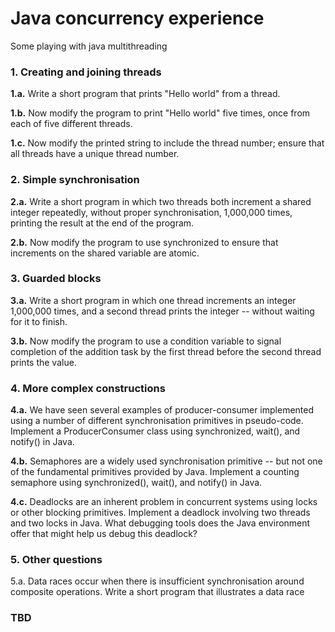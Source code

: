 # Java concurrency experience
Some playing with java multithreading


### 1. Creating and joining threads

**1.a.** Write a short program that prints "Hello world" from a thread.

**1.b.** Now modify the program to print "Hello world" five times, once from each
     of five different threads.

**1.c.** Now modify the printed string to include the thread number; ensure that
     all threads have a unique thread number.

### 2. Simple synchronisation

**2.a.** Write a short program in which two threads both increment a shared
     integer repeatedly, without proper synchronisation, 1,000,000 times,
     printing the result at the end of the program.

**2.b.** Now modify the program to use synchronized to ensure that increments
     on the shared variable are atomic.

### 3. Guarded blocks

**3.a.** Write a short program in which one thread increments an integer
     1,000,000 times, and a second thread prints the integer -- without
     waiting for it to finish.

**3.b.** Now modify the program to use a condition variable to signal completion
     of the addition task by the first thread before the second thread prints
     the value.

### 4. More complex constructions

**4.a.** We have seen several examples of producer-consumer implemented using a
     number of different synchronisation primitives in pseudo-code.
     Implement a ProducerConsumer class using synchronized, wait(), and
     notify() in Java.

**4.b.** Semaphores are a widely used synchronisation primitive -- but not one of
     the fundamental primitives provided by Java.  Implement a counting
     semaphore using synchronized(), wait(), and notify() in Java.

**4.c.** Deadlocks are an inherent problem in concurrent systems using locks or
     other blocking primitives.  Implement a deadlock involving two threads
     and two locks in Java.  What debugging tools does the Java environment
     offer that might help us debug this deadlock?

### 5. Other questions

5.a. Data races occur when there is insufficient synchronisation around
     composite operations.  Write a short program that illustrates a data race
     
### TBD
